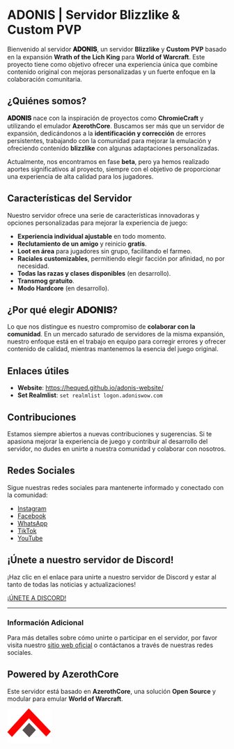 
# ADONIS | Servidor Blizzlike & Custom PVP
Bienvenido al servidor **𝐀𝐃𝐎𝐍𝐈𝐒**, un servidor **Blizzlike** y **Custom PVP** basado en la expansión **Wrath of the Lich King** para **World of Warcraft**. Este proyecto tiene como objetivo ofrecer una experiencia única que combine contenido original con mejoras personalizadas y un fuerte enfoque en la colaboración comunitaria.

## ¿Quiénes somos?
**𝐀𝐃𝐎𝐍𝐈𝐒** nace con la inspiración de proyectos como **ChromieCraft** y utilizando el emulador **AzerothCore**. Buscamos ser más que un servidor de expansión, dedicándonos a la **identificación y corrección** de errores persistentes, trabajando con la comunidad para mejorar la emulación y ofreciendo contenido **blizzlike** con algunas adaptaciones personalizadas.

Actualmente, nos encontramos en fase **beta**, pero ya hemos realizado aportes significativos al proyecto, siempre con el objetivo de proporcionar una experiencia de alta calidad para los jugadores.

## Características del Servidor
Nuestro servidor ofrece una serie de características innovadoras y opciones personalizadas para mejorar la experiencia de juego:

- **Experiencia individual ajustable** en todo momento.
- **Reclutamiento de un amigo** y reinicio **gratis**.
- **Loot en área** para jugadores sin grupo, facilitando el farmeo.
- **Raciales customizables**, permitiendo elegir facción por afinidad, no por necesidad.
- **Todas las razas y clases disponibles** (en desarrollo).
- **Transmog gratuito**.
- **Modo Hardcore** (en desarrollo).

## ¿Por qué elegir 𝐀𝐃𝐎𝐍𝐈𝐒?
Lo que nos distingue es nuestro compromiso de **colaborar con la comunidad**. En un mercado saturado de servidores de la misma expansión, nuestro enfoque está en el trabajo en equipo para corregir errores y ofrecer contenido de calidad, mientras mantenemos la esencia del juego original.

## Enlaces útiles
- **Website**: https://hequed.github.io/adonis-website/
- **Set Realmlist**: `set realmlist logon.adoniswow.com`

## Contribuciones
Estamos siempre abiertos a nuevas contribuciones y sugerencias. Si te apasiona mejorar la experiencia de juego y contribuir al desarrollo del servidor, no dudes en unirte a nuestra comunidad y colaborar con nosotros.

## Redes Sociales
Sigue nuestras redes sociales para mantenerte informado y conectado con la comunidad:

- [Instagram](#)
- [Facebook](#)
- [WhatsApp](#)
- [TikTok](#)
- [YouTube](#)

## ¡Únete a nuestro servidor de Discord!
¡Haz clic en el enlace para unirte a nuestro servidor de Discord y estar al tanto de todas las noticias y actualizaciones!

[¡ÚNETE A DISCORD!](#)

---
### Información Adicional
Para más detalles sobre cómo unirte o participar en el servidor, por favor visita nuestro [sitio web oficial](#) o contáctanos a través de nuestras redes sociales.

## Powered by AzerothCore
Este servidor está basado en **AzerothCore**, una solución **Open Source** y modular para emular **World of Warcraft**.

![AzerothCore Logo](./media/az-logo-small.png)
